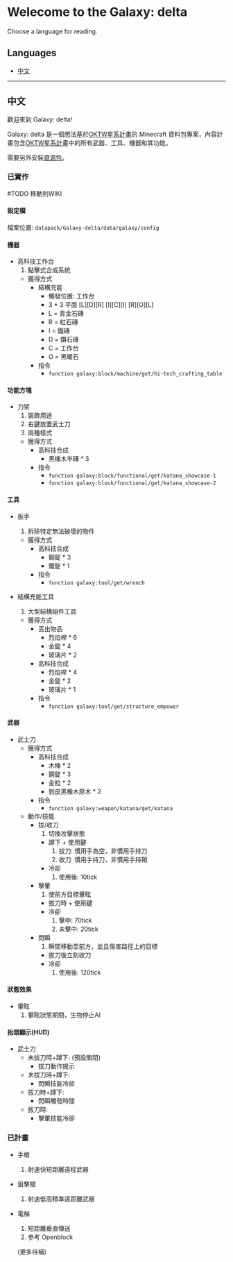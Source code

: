 # Welecome to the Galaxy: delta

Choose a language for reading.

## Languages

* [中文](#中文)

---

## 中文

歡迎來到 Galaxy: delta!

Galaxy: delta 是一個想法基於[OKTW星系計畫](https://github.com/OKTW-Network/Galaxy)的 Minecraft 資料包專案，內容計畫包含[OKTW星系計畫](https://github.com/OKTW-Network/Galaxy)中的所有武器、工具、機器和其功能。

需要另外安裝[資源包](https://github.com/bill96012/Galaxy-delta-resourcepack)。

### 已實作

  #TODO 移動到WIKI

#### 設定檔

  檔案位置:
    `datapack/Galaxy-delta/data/galaxy/config`

#### 機器

* 高科技工作台
  1. 點擊式合成系統
  * 獲得方式
    * 結構充能
      * 觸發位置: 工作台
      * 3 * 3 平面
        [L][D][R]
        [I][C][I]
        [R][O][L]
      * L = 青金石磚
      * R = 紅石磚
      * I = 鐵磚
      * D = 鑽石磚
      * C = 工作台
      * O = 黑曜石
    * 指令
      * `function galaxy:block/machine/get/hi-tech_crafting_table`

#### 功能方塊

* 刀架
  1. 裝飾用途
  2. 右鍵放置武士刀
  3. 兩種樣式
  * 獲得方式
    * 高科技合成
      * 黑橡木半磚 * 3
    * 指令
      * `function galaxy:block/functional/get/katana_showcase-1`
      * `function galaxy:block/functional/get/katana_showcase-2`

#### 工具

* 扳手
  1. 拆除特定無法破壞的物件
  * 獲得方式
    * 高科技合成
      * 鋼錠 * 3
      * 鐵錠 * 1
    * 指令
      * `function galaxy:tool/get/wrench`

* 結構充能工具
  1. 大型結構組件工具
  * 獲得方式
    * 丟出物品
      * 烈焰桿 * 6
      * 金錠 * 4
      * 玻璃片 * 2
    * 高科技合成
      * 烈焰桿 * 4
      * 金錠 * 2
      * 玻璃片 * 1
    * 指令
      * `function galaxy:tool/get/structure_empower`

#### 武器

* 武士刀
  * 獲得方式
    * 高科技合成
      * 木棒 * 2
      * 鋼錠 * 3
      * 金粒 * 2
      * 剝皮黑橡木原木 * 2
    * 指令
      * `function galaxy:weapon/katana/get/katana`
  * 動作/技能
    * 拔/收刀
      1. 切換攻擊狀態
      * 蹲下 + 使用鍵
        1. 拔刀: 慣用手為空，非慣用手持刀
        2. 收刀: 慣用手持刀，非慣用手持鞘
      * 冷卻
        1. 使用後: 10tick
    * 擊暈
      1. 使前方目標暈眩
      * 拔刀時 + 使用鍵
      * 冷卻
        1. 擊中: 70tick
        2. 未擊中: 20tick
    * 閃瞬
      1. 瞬間移動至前方，並且傷害路徑上的目標
      * 拔刀後立刻收刀
      * 冷卻
        1. 使用後: 120tick

#### 狀態效果

* 暈眩
  1. 暈眩狀態期間，生物停止AI

#### 抬頭顯示(HUD)

* 武士刀
  * 未拔刀時+蹲下: (預設關閉)
    * 拔刀動作提示
  * 未拔刀時+蹲下:
    * 閃瞬技能冷卻
  * 拔刀時+蹲下:
    * 閃瞬觸發時間
  * 拔刀時:
    * 擊暈技能冷卻

### 已計畫

* 手槍
  1. 射速快短距離遠程武器

* 狙擊槍
  1. 射速低高精準遠距離武器

* 電梯
  1. 短距離垂直傳送
  2. 參考 Openblock

    (更多待補)
